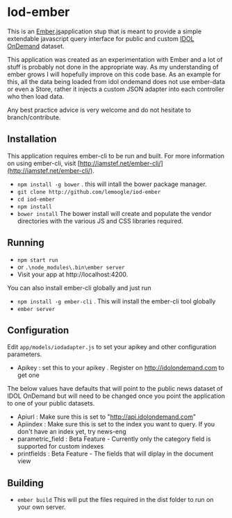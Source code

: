 # Iod-ember

This is an [Ember.js](http://emberjs.com/)application stup that is meant to provide a simple extendable javascript query interface for public and custom [IDOL OnDemand](http://idolondemand.com) dataset.

This application was created as an experimentation with Ember and a lot of stuff is probably not done in the appropriate way. As my understanding of ember grows I will hopefully improve on this code base. 
As an example for this, all the data being loaded from idol ondemand does not use ember-data or even a Store, rather it injects a custom JSON adapter into each controller who then load data.

Any best practice advice is very welcome and do not hesitate to branch/contribute.

## Installation

This application requires ember-cli to be run and built.
For more information on using ember-cli, visit [http://iamstef.net/ember-cli/](http://iamstef.net/ember-cli/).

* `npm install -g bower` . this will intall the bower package manager.
* `git clone http://github.com/lemoogle/iod-ember`
* `cd iod-ember`
* `npm install`
* `bower install`
The bower install will create and populate the vendor directories with the various JS and CSS libraries required.

## Running

* `npm start run`
* or `.\node_modules\.bin\ember server`
* Visit your app at http://localhost:4200.

You can also install ember-cli globally and just run 
* `npm install -g ember-cli` . This will install the ember-cli tool globally
* `ember server` 

## Configuration

Edit `app/models/iodadapter.js` to set your apikey and other configuration parameters.

* Apikey : set this to your apikey . Register on http://idolondemand.com to get one

The below values have defaults that will point to the public news dataset of IDOL OnDemand but will need to be changed once you point the application to one of your public datasets.

* Apiurl : Make sure this is set to "http://api.idolondemand.com"
* Apiindex : Make sure this is set to the index you want to query. If you don't have an index yet, try news-eng
* parametric_field : Beta Feature - Currently only the category field is supported for custom indexes
* printfields : Beta Feature - The fields that will diplay in the document view

## Building

* `ember build`
This will put the files required in the dist folder to run on your own server.

